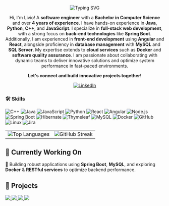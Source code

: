 <div align="center">
    <tr>
      <td>
        <p align="center">
        <img src="https://readme-typing-svg.herokuapp.com?font=Fira+Code&pause=800&color=02c39a&center=true&vCenter=true&width=435&lines=Livio+Angelim+Mororo;Software+Engineer" alt="Typing SVG" />
        </p>
        <p>Hi, I'm Livio! A <strong>software engineer</strong> with a <strong>Bachelor in Computer Science</strong> and over <strong>4 years of experience</strong>. I have hands-on experience in <strong>Java</strong>, <strong>Python</strong>, <strong>C++</strong>, and <strong>JavaScript</strong>. I specialize in <strong>full-stack web development</strong>, with a strong focus on <strong>back-end technologies</strong> like <strong>Spring Boot</strong>. Additionally, I am experienced in <strong>front-end development</strong> using <strong>Angular</strong> and <strong>React</strong>, alongside proficiency in <strong>database management</strong> with <strong>MySQL</strong> and <strong>SQL Server</strong>. My expertise extends to <strong>cloud services</strong> such as <strong>Docker</strong> and <strong>software quality assurance</strong>. I am passionate about collaborating with dynamic teams to deliver innovative solutions and optimize system performance in fast-paced environments.</p> <p><strong>Let's connect and build innovative projects together!</strong></p>
        <a href="https://linkedin.com/in/livioangelim">
            <img src="https://img.shields.io/badge/LinkedIn-0A66C2?style=for-the-badge&logo=linkedin&logoColor=white" alt="LinkedIn">
        </a>
      </td>
    </tr>
</div>

### 🛠 Skills
![C++](https://img.shields.io/badge/C%2B%2B-00599C?style=for-the-badge&logo=c%2B%2B&logoColor=white)
![Java](https://img.shields.io/badge/Java-ED8B00?style=for-the-badge&logo=java&logoColor=white)
![JavaScript](https://img.shields.io/badge/JavaScript-F7DF1E?style=for-the-badge&logo=javascript&logoColor=black)
![Python](https://img.shields.io/badge/Python-3776AB?style=for-the-badge&logo=python&logoColor=white)
![React](https://img.shields.io/badge/React-20232A?style=for-the-badge&logo=react&logoColor=61DAFB)
![Angular](https://img.shields.io/badge/Angular-DD0031?style=for-the-badge&logo=angular&logoColor=white)
![Node.js](https://img.shields.io/badge/Node.js-339933?style=for-the-badge&logo=nodedotjs&logoColor=white)
![Spring Boot](https://img.shields.io/badge/Spring%20Boot-6DB33F?style=for-the-badge&logo=spring-boot&logoColor=white)
![Hibernate](https://img.shields.io/badge/Hibernate-59666C?style=for-the-badge&logo=hibernate&logoColor=white)
![Thymeleaf](https://img.shields.io/badge/Thymeleaf-005F0F?style=for-the-badge&logo=thymeleaf&logoColor=white)
![MySQL](https://img.shields.io/badge/MySQL-4479A1?style=for-the-badge&logo=mysql&logoColor=white)
![Docker](https://img.shields.io/badge/Docker-2496ED?style=for-the-badge&logo=docker&logoColor=white)
![GitHub](https://img.shields.io/badge/GitHub-181717?style=for-the-badge&logo=github&logoColor=white)
![Linux](https://img.shields.io/badge/Linux-FCC624?style=for-the-badge&logo=linux&logoColor=black)
![Jira](https://img.shields.io/badge/Jira-0052CC?style=for-the-badge&logo=jira&logoColor=white)

<table>
  <tr>
    <td>
      <img src="https://github-readme-stats.vercel.app/api/top-langs/?username=livioangelim&layout=compact&theme=highcontrast&bg_color=0f4c81&title_color=02c39a&text_color=ffffff" alt="Top Languages" />
    </td>
    <td>
      <img src="https://streak-stats.demolab.com/?user=livioangelim&theme=highcontrast&background=0f4c81&ring=02c39a&fire=02c39a&currStreakLabel=02c39a" alt="GitHub Streak" />
    </td>
  </tr>
</table>

## 🚧 Currently Working On
🌱 Building robust applications using **Spring Boot**, **MySQL**, and exploring **Docker** & **RESTful services** to optimize backend performance.

## 📂 Projects
<a href="https://github.com/livioangelim/texas-holdem-poker">
  <img src="https://github-readme-stats.vercel.app/api/pin/?username=livioangelim&repo=texas-hold-em-poker-game&bg_color=0f4c81&title_color=02c39a&text_color=ffffff&icon_color=02c39a&hide_border=true" />
</a>
<a href="https://github.com/livioangelim/online-learning-platform">
  <img src="https://github-readme-stats.vercel.app/api/pin/?username=livioangelim&repo=online-learning-platform&bg_color=0f4c81&title_color=02c39a&text_color=ffffff&icon_color=02c39a&hide_border=true" />
</a>
<a href="https://github.com/livioangelim/eduflow-system">
  <img src="https://github-readme-stats.vercel.app/api/pin/?username=livioangelim&repo=eduflow-system&bg_color=0f4c81&title_color=02c39a&text_color=ffffff&icon_color=02c39a&hide_border=true" />
</a>
<a href="https://github.com/livioangelim/global-application-suite">
  <img src="https://github-readme-stats.vercel.app/api/pin/?username=livioangelim&repo=global-application-suite&bg_color=0f4c81&title_color=02c39a&text_color=ffffff&icon_color=02c39a&hide_border=true" />
</a>
